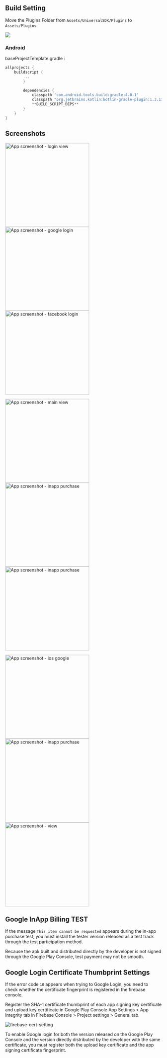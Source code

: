 ## Build Setting

Move the Plugins Folder from `Assets/UniversalSDK/Plugins` to `Assets/Plugins`.

![](https://github.com/jameschun7/universal-sdk-unity-demo/blob/main/img/plugins-move.png?raw=true)

### Android

baseProjectTemplate.gradle :

```groovy
allprojects {
    buildscript {
        ...
        }

        dependencies {            
            classpath 'com.android.tools.build:gradle:4.0.1'
            classpath "org.jetbrains.kotlin:kotlin-gradle-plugin:1.3.11"
            **BUILD_SCRIPT_DEPS**
        }
    }
}
```

## Screenshots

<img src="img/login-view.jpg" alt="App screenshot - login view" width="270" /> <img src="img/google-login.jpg" alt="App screenshot - google login" width="270" /> <img src="img/facebook-login.jpg" alt="App screenshot - facebook login" width="270" />

<img src="img/main-view.jpg" alt="App screenshot - main view" width="270" /> <img src="img/inapp-purchase.jpg" alt="App screenshot - inapp purchase" width="270" /> <img src="img/chrome-custom-tabs.gif" alt="App screenshot - inapp purchase" width="270" />

<img src="img/IMG_0007.PNG" alt="App screenshot - ios google" width="270" /> <img src="img/IMG_0008.PNG" alt="App screenshot - inapp purchase" width="270" /> <img src="img/safari-view-controller.gif" alt="App screenshot - view" width="270" />

## Google InApp Billing TEST

If the message `This item cannot be requested` appears during the in-app purchase test, you must install the tester version released as a test track through the test participation method.

Because the apk built and distributed directly by the developer is not signed through the Google Play Console, test payment may not be smooth.

## Google Login Certificate Thumbprint Settings

If the error code `10` appears when trying to Google Login, you need to check whether the certificate fingerprint is registered in the firebase console.

Register the SHA-1 certificate thumbprint of each app signing key certificate and upload key certificate in Google Play Console App Settings > App Integrity tab in Firebase Console > Project settings > General tab.

![firebase-cert-setting](https://user-images.githubusercontent.com/20632507/147073695-02faf079-66b3-4af8-98e4-5c907a68190f.png)

To enable Google login for both the version released on the Google Play Console and the version directly distributed by the developer with the same certificate, you must register both the upload key certificate and the app signing certificate fingerprint.

